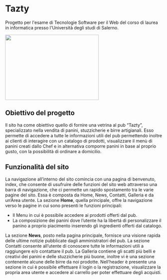 # Tazty
Progetto per l'esame di Tecnologie Software per il Web del corso di laurea in informatica presso l'Università degli studi di Salerno.
<div style="width:100%; display:flex; align-items:center">
<img src="https://github.com/yabokk/Tazty/blob/master/WebContent/images/logo2.png?raw=true" height=210px width=300px> </div>

<h2><b>Obiettivo del progetto</b></h2>
<p> Il sito ha come obiettivo quello di fornire una vetrina al pub “Tazty”, specializzato nella vendita di
panini, stuzzicherie e birre artigianali.
Esso permette di accedere a tutte le informazioni utili del pub permettendo inoltre ai clienti di
interagire con un catalogo di prodotti, visualizzare il menù di panini creati dallo Chef e in
alternativa comporre panini in base al proprio gusto, con la possibilità di ordinare a domicilio. </p>

<h2><b>Funzionalità del sito</b></h2>
<p> La navigazione all’interno del sito comincia con una pagina di benvenuto, index, che consente di
usufruire delle funzioni del sito web attraverso una barra di navigazione, che ci permette un rapido
spostamento tra le varie pagine del sito. Essa è composta da Home, News, Contatti, Galleria e da
un’Area utente.
La sezione <b>Home</b>, quella principale, offre la navigazione verso le pagine in cui sono presenti le
funzioni principali: </p>
<ul>
  <li>Il Menu in cui è possibile accedere ai prodotti offerti dal pub.
  <li>La composizione dei panini dove l’utente ha la libertá di personalizzare il panino a proprio
piacimento inserendo gli ingredienti offerti dal catalogo. </ul>
<p>La sezione <b>News</b>, posto nella pagina principale, fornisce una visione rapida delle ultime notizie
pubblicate dagli amministratori del pub.
La sezione Contatti consente all’utente di conoscere tutte le informazioni utili a raggiungere e/o
contattare il pub.
La Galleria contiene gli scatti piú belli e creativi dei panini e delle stuzzicherie piú buone, inoltre vi
è una sezione contenente alcune delle birre da noi prodotte.
Nell’header è presente una sezione in cui è possibile effettuare il login o la registrazione,
visualizzare la propria area utente e accedere al carrello per poter effettuare degli acquisti.</p>


